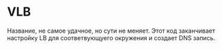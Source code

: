 # VLB

Название, не самое удачное, но сути не меняет. Этот код заканчивает настройку LB для соответвующуего окружения и создает DNS запись.